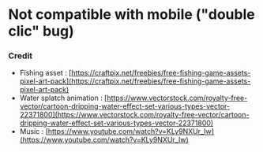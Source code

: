 # Not compatible with mobile ("double clic" bug)

### Credit

- Fishing asset :  [https://craftpix.net/freebies/free-fishing-game-assets-pixel-art-pack](https://craftpix.net/freebies/free-fishing-game-assets-pixel-art-pack)
- Water splatch animation : [https://www.vectorstock.com/royalty-free-vector/cartoon-dripping-water-effect-set-various-types-vector-22371800](https://www.vectorstock.com/royalty-free-vector/cartoon-dripping-water-effect-set-various-types-vector-22371800)
- Music : [https://www.youtube.com/watch?v=KLy9NXUr_Iw](https://www.youtube.com/watch?v=KLy9NXUr_Iw)
